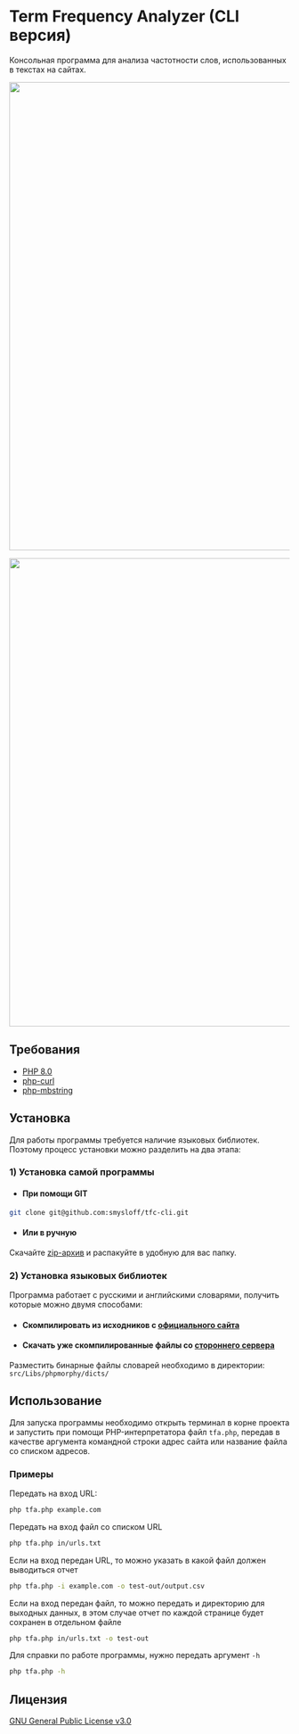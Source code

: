 # Term Frequency Analyzer (CLI версия)
Консольная программа для анализа частотности слов, использованных в текстах на сайтах.
<p align="center"><img src="https://raw.githubusercontent.com/smysloff/tfa-cli/master/files/readme.gif" width="840"></p>
<p align="center"><img src="https://raw.githubusercontent.com/smysloff/tfa-cli/master/files/readme.png" width="840"></p>


## Требования
- [PHP 8.0](https://www.php.net/downloads)
- [php-curl](https://www.php.net/manual/en/curl.installation.php)
- [php-mbstring](https://www.php.net/manual/en/mbstring.installation.php)


## Установка
Для работы программы требуется наличие языковых библиотек. Поэтому процесс установки можно разделить на два этапа:

### 1) Установка самой программы
- #### При помощи GIT
```bash
git clone git@github.com:smysloff/tfc-cli.git
```
- #### Или в ручную
Скачайте [zip-архив](https://github.com/smysloff/tfc-cli/archive/refs/heads/master.zip) и распакуйте в удобную для вас папку.

### 2) Установка языковых библиотек
Программа работает с русскими и английскими словарями, получить которые можно двумя способами:
- #### Скомпилировать из исходников с [официального сайта](https://github.com/sokirko74/aot)
- #### Скачать уже скомпилированные файлы со [стороннего сервера](https://disk.yandex.ru/d/gZBIUQyhNjYrag)
Разместить бинарные файлы словарей необходимо в директории: ```src/Libs/phpmorphy/dicts/```


## Использование
Для запуска программы необходимо открыть терминал в корне проекта и запустить при помощи PHP-интерпретатора файл ```tfa.php```,
передав в качестве аргумента командной строки адрес сайта или название файла со списком адресов. 

### Примеры

Передать на вход URL:
```bash
php tfa.php example.com
```

Передать на вход файл со списком URL
```bash
php tfa.php in/urls.txt
```

Если на вход передан URL, то можно указать в какой файл должен выводиться отчет
```bash
php tfa.php -i example.com -o test-out/output.csv
```

Если на вход передан файл, то можно передать и директорию для выходных данных,
в этом случае отчет по каждой странице будет сохранен в отдельном файле
```bash
php tfa.php in/urls.txt -o test-out
```

Для справки по работе программы, нужно передать аргумент `-h`
```bash
php tfa.php -h
```

## Лицензия
[GNU General Public License v3.0](https://github.com/smysloff/tfc-cli/blob/master/LICENSE)
